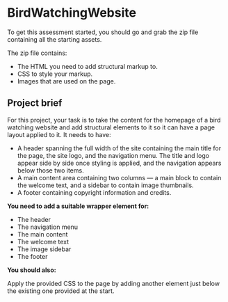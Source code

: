 # BirdWatchingWebsite

To get this assessment started, you should go and grab the zip file containing all the starting assets.

The zip file contains:

* The HTML you need to add structural markup to.
* CSS to style your markup.
* Images that are used on the page.


## Project brief

For this project, your task is to take the content for the homepage of a bird watching website and add structural elements to it so it can have a page layout applied to it. It needs to have:

* A header spanning the full width of the site containing the main title for the page, the site logo, and the navigation menu. The title and logo appear side by side once styling is applied, and the navigation appears below those two items.
* A main content area containing two columns — a main block to contain the welcome text, and a sidebar to contain image thumbnails.
* A footer containing copyright information and credits.


**You need to add a suitable wrapper element for:**

* The header
* The navigation menu
* The main content
* The welcome text
* The image sidebar
* The footer

**You should also:**

Apply the provided CSS to the page by adding another <link> element just below the existing one provided at the start.
